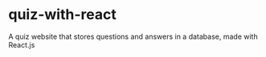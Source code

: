# quiz-with-react
A quiz website that stores questions and answers in a database, made with React.js
